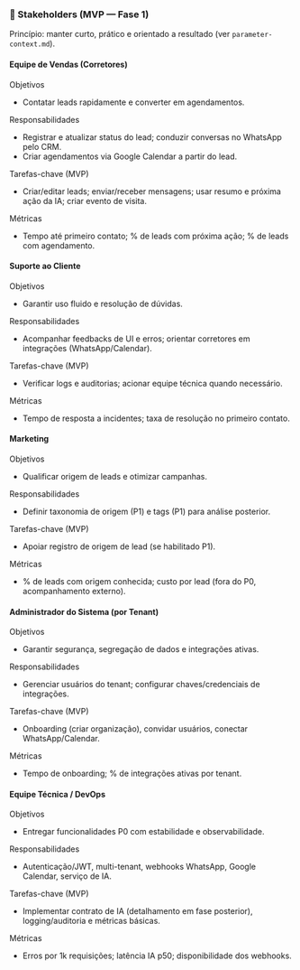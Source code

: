 ### 👥 Stakeholders (MVP — Fase 1)
Princípio: manter curto, prático e orientado a resultado (ver `parameter-context.md`).

#### Equipe de Vendas (Corretores)
Objetivos
- Contatar leads rapidamente e converter em agendamentos.

Responsabilidades
- Registrar e atualizar status do lead; conduzir conversas no WhatsApp pelo CRM.
- Criar agendamentos via Google Calendar a partir do lead.

Tarefas-chave (MVP)
- Criar/editar leads; enviar/receber mensagens; usar resumo e próxima ação da IA; criar evento de visita.

Métricas
- Tempo até primeiro contato; % de leads com próxima ação; % de leads com agendamento.

#### Suporte ao Cliente
Objetivos
- Garantir uso fluido e resolução de dúvidas.

Responsabilidades
- Acompanhar feedbacks de UI e erros; orientar corretores em integrações (WhatsApp/Calendar).

Tarefas-chave (MVP)
- Verificar logs e auditorias; acionar equipe técnica quando necessário.

Métricas
- Tempo de resposta a incidentes; taxa de resolução no primeiro contato.

#### Marketing
Objetivos
- Qualificar origem de leads e otimizar campanhas.

Responsabilidades
- Definir taxonomia de origem (P1) e tags (P1) para análise posterior.

Tarefas-chave (MVP)
- Apoiar registro de origem de lead (se habilitado P1).

Métricas
- % de leads com origem conhecida; custo por lead (fora do P0, acompanhamento externo).

#### Administrador do Sistema (por Tenant)
Objetivos
- Garantir segurança, segregação de dados e integrações ativas.

Responsabilidades
- Gerenciar usuários do tenant; configurar chaves/credenciais de integrações.

Tarefas-chave (MVP)
- Onboarding (criar organização), convidar usuários, conectar WhatsApp/Calendar.

Métricas
- Tempo de onboarding; % de integrações ativas por tenant.

#### Equipe Técnica / DevOps
Objetivos
- Entregar funcionalidades P0 com estabilidade e observabilidade.

Responsabilidades
- Autenticação/JWT, multi-tenant, webhooks WhatsApp, Google Calendar, serviço de IA.

Tarefas-chave (MVP)
- Implementar contrato de IA (detalhamento em fase posterior), logging/auditoria e métricas básicas.

Métricas
- Erros por 1k requisições; latência IA p50; disponibilidade dos webhooks.